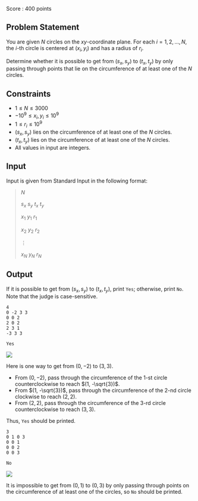 Score : $400$ points

## Problem Statement

You are given $N$ circles on the $xy$-coordinate plane.
For each $i = 1, 2, \ldots, N$, the $i$-th circle is centered at $(x_i, y_i)$ and has a radius of $r_i$.

Determine whether it is possible to get from $(s_x, s_y)$ to $(t_x, t_y)$ by only passing through points that lie on the circumference of at least one of the $N$ circles.

## Constraints

- $1 \leq N \leq 3000$
- $-10^9 \leq x_i, y_i \leq 10^9$
- $1 \leq r_i \leq 10^9$
- $(s_x, s_y)$ lies on the circumference of at least one of the $N$ circles.
- $(t_x, t_y)$ lies on the circumference of at least one of the $N$ circles.
- All values in input are integers.

## Input

Input is given from Standard Input in the following format:

> $N$
> 
> $s_x$ $s_y$ $t_x$ $t_y$
> 
> $x_1$ $y_1$ $r_1$
> 
> $x_2$ $y_2$ $r_2$
> 
> $\vdots$
> 
> $x_N$ $y_N$ $r_N$

## Output

If it is possible to get from $(s_x, s_y)$ to $(t_x, t_y)$, print `Yes`; otherwise, print `No`.
Note that the judge is case-sensitive.

```input1
4
0 -2 3 3
0 0 2
2 0 2
2 3 1
-3 3 3
```

```output1
Yes
```

![](https://img.atcoder.jp/abc259/7b850385b9d67dc150435ffc7818bd94.png)

Here is one way to get from $(0, -2)$ to $(3, 3)$.

- From $(0, -2)$, pass through the circumference of the $1$-st circle counterclockwise to reach $(1, -\sqrt{3})$.
- From $(1, -\sqrt{3})$, pass through the circumference of the $2$-nd circle clockwise to reach $(2, 2)$.
- From $(2, 2)$, pass through the circumference of the $3$-rd circle counterclockwise to reach $(3, 3)$.

Thus, `Yes` should be printed.

```input2
3
0 1 0 3
0 0 1
0 0 2
0 0 3
```

```output2
No
```

![](https://img.atcoder.jp/abc259/924efa40ff28e5d7125841da2710d012.png)

It is impossible to get from $(0, 1)$ to $(0, 3)$ by only passing through points on the circumference of at least one of the circles, so `No` should be printed.